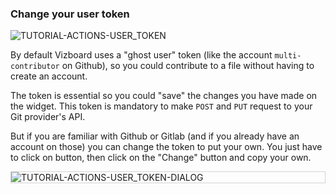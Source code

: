 ### Change your user token

<div>
  <img
    alt="TUTORIAL-ACTIONS-USER_TOKEN"
    src="https://raw.githubusercontent.com/multi-coop/vizboard-website-content/main/images/tutorial/commented/tutorial-06.png"
    />
</div>

By default Vizboard uses a "ghost user" token (like the account `multi-contributor` on Github), so you could contribute to a file without having to create an account.

The token is essential so you could "save" the changes you have made on the widget. This token is mandatory to make `POST` and `PUT` request to your Git provider's API.

But if you are familiar with Github or Gitlab (and if you already have an account on those) you can change the token to put your own. You just have to click on <span class="icon"><i class="mdi mdi-account"></i></span>  button, then click on the "Change" button and copy your own.

<div style="border: thin solid lightgrey;">
  <img
    alt="TUTORIAL-ACTIONS-USER_TOKEN-DIALOG"
    src="https://raw.githubusercontent.com/multi-coop/vizboard-website-content/main/images/tutorial/actions-token.png"
    />
</div>
